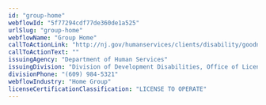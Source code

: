 ```yaml
---
id: "group-home"
webflowId: "5f77294cdf77de360de1a525"
urlSlug: "group-home"
webflowName: "Group Home"
callToActionLink: "http://nj.gov/humanservices/clients/disability/goodneighbors/faq.html"
callToActionText: ""
issuingAgency: "Department of Human Services"
issuingDivision: "Division of Development Disabilities, Office of Licensing and Inspection"
divisionPhone: "(609) 984-5321"
webflowIndustry: "Home Group"
licenseCertificationClassification: "LICENSE TO OPERATE"
---
```

